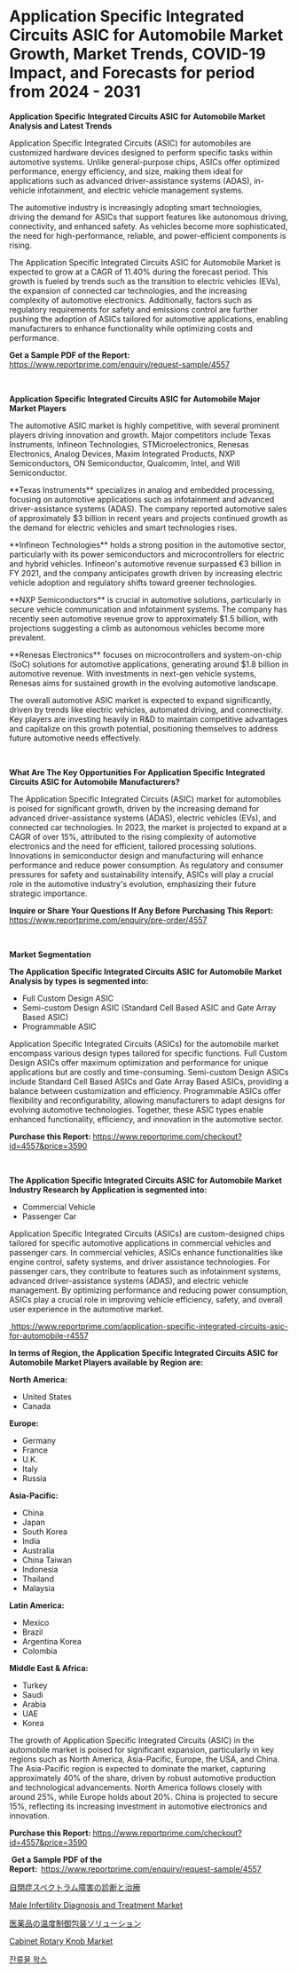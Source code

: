 <p><h1>Application Specific Integrated Circuits ASIC for Automobile Market Growth, Market Trends, COVID-19 Impact, and Forecasts for period from 2024 - 2031</h1></p><p><strong>Application Specific Integrated Circuits ASIC for Automobile Market Analysis and Latest Trends</strong></p>
<p><p>Application Specific Integrated Circuits (ASIC) for automobiles are customized hardware devices designed to perform specific tasks within automotive systems. Unlike general-purpose chips, ASICs offer optimized performance, energy efficiency, and size, making them ideal for applications such as advanced driver-assistance systems (ADAS), in-vehicle infotainment, and electric vehicle management systems. </p><p>The automotive industry is increasingly adopting smart technologies, driving the demand for ASICs that support features like autonomous driving, connectivity, and enhanced safety. As vehicles become more sophisticated, the need for high-performance, reliable, and power-efficient components is rising. </p><p>The Application Specific Integrated Circuits ASIC for Automobile Market is expected to grow at a CAGR of 11.40% during the forecast period. This growth is fueled by trends such as the transition to electric vehicles (EVs), the expansion of connected car technologies, and the increasing complexity of automotive electronics. Additionally, factors such as regulatory requirements for safety and emissions control are further pushing the adoption of ASICs tailored for automotive applications, enabling manufacturers to enhance functionality while optimizing costs and performance.</p></p>
<p><strong>Get a Sample PDF of the Report:&nbsp;</strong> <a href="https://www.reportprime.com/enquiry/request-sample/4557">https://www.reportprime.com/enquiry/request-sample/4557</a></p>
<p>&nbsp;</p>
<p><strong>Application Specific Integrated Circuits ASIC for Automobile Major Market Players</strong></p>
<p><p>The automotive ASIC market is highly competitive, with several prominent players driving innovation and growth. Major competitors include Texas Instruments, Infineon Technologies, STMicroelectronics, Renesas Electronics, Analog Devices, Maxim Integrated Products, NXP Semiconductors, ON Semiconductor, Qualcomm, Intel, and Will Semiconductor.</p><p>**Texas Instruments** specializes in analog and embedded processing, focusing on automotive applications such as infotainment and advanced driver-assistance systems (ADAS). The company reported automotive sales of approximately $3 billion in recent years and projects continued growth as the demand for electric vehicles and smart technologies rises.</p><p>**Infineon Technologies** holds a strong position in the automotive sector, particularly with its power semiconductors and microcontrollers for electric and hybrid vehicles. Infineon's automotive revenue surpassed €3 billion in FY 2021, and the company anticipates growth driven by increasing electric vehicle adoption and regulatory shifts toward greener technologies.</p><p>**NXP Semiconductors** is crucial in automotive solutions, particularly in secure vehicle communication and infotainment systems. The company has recently seen automotive revenue grow to approximately $1.5 billion, with projections suggesting a climb as autonomous vehicles become more prevalent.</p><p>**Renesas Electronics** focuses on microcontrollers and system-on-chip (SoC) solutions for automotive applications, generating around $1.8 billion in automotive revenue. With investments in next-gen vehicle systems, Renesas aims for sustained growth in the evolving automotive landscape.</p><p>The overall automotive ASIC market is expected to expand significantly, driven by trends like electric vehicles, automated driving, and connectivity. Key players are investing heavily in R&D to maintain competitive advantages and capitalize on this growth potential, positioning themselves to address future automotive needs effectively.</p></p>
<p>&nbsp;</p>
<p><strong>What Are The Key Opportunities For Application Specific Integrated Circuits ASIC for Automobile Manufacturers?</strong></p>
<p><p>The Application Specific Integrated Circuits (ASIC) market for automobiles is poised for significant growth, driven by the increasing demand for advanced driver-assistance systems (ADAS), electric vehicles (EVs), and connected car technologies. In 2023, the market is projected to expand at a CAGR of over 15%, attributed to the rising complexity of automotive electronics and the need for efficient, tailored processing solutions. Innovations in semiconductor design and manufacturing will enhance performance and reduce power consumption. As regulatory and consumer pressures for safety and sustainability intensify, ASICs will play a crucial role in the automotive industry's evolution, emphasizing their future strategic importance.</p></p>
<p><strong>Inquire or Share Your Questions If Any Before Purchasing This Report:</strong> <a href="https://www.reportprime.com/enquiry/pre-order/4557">https://www.reportprime.com/enquiry/pre-order/4557</a></p>
<p>&nbsp;</p>
<p><strong>Market Segmentation</strong></p>
<p><strong>The Application Specific Integrated Circuits ASIC for Automobile Market Analysis by types is segmented into:</strong></p>
<p><ul><li>Full Custom Design ASIC</li><li>Semi-custom Design ASIC (Standard Cell Based ASIC and Gate Array Based ASIC)</li><li>Programmable ASIC</li></ul></p>
<p><p>Application Specific Integrated Circuits (ASICs) for the automobile market encompass various design types tailored for specific functions. Full Custom Design ASICs offer maximum optimization and performance for unique applications but are costly and time-consuming. Semi-custom Design ASICs include Standard Cell Based ASICs and Gate Array Based ASICs, providing a balance between customization and efficiency. Programmable ASICs offer flexibility and reconfigurability, allowing manufacturers to adapt designs for evolving automotive technologies. Together, these ASIC types enable enhanced functionality, efficiency, and innovation in the automotive sector.</p></p>
<p><strong>Purchase this Report:&nbsp;</strong><a href="https://www.reportprime.com/checkout?id=4557&price=3590">https://www.reportprime.com/checkout?id=4557&price=3590</a></p>
<p>&nbsp;</p>
<p><strong>The Application Specific Integrated Circuits ASIC for Automobile Market Industry Research by Application is segmented into:</strong></p>
<p><ul><li>Commercial Vehicle</li><li>Passenger Car</li></ul></p>
<p><p>Application Specific Integrated Circuits (ASICs) are custom-designed chips tailored for specific automotive applications in commercial vehicles and passenger cars. In commercial vehicles, ASICs enhance functionalities like engine control, safety systems, and driver assistance technologies. For passenger cars, they contribute to features such as infotainment systems, advanced driver-assistance systems (ADAS), and electric vehicle management. By optimizing performance and reducing power consumption, ASICs play a crucial role in improving vehicle efficiency, safety, and overall user experience in the automotive market.</p></p>
<p><a href="https://www.reportprime.com/application-specific-integrated-circuits-asic-for-automobile-r4557">&nbsp;https://www.reportprime.com/application-specific-integrated-circuits-asic-for-automobile-r4557</a></p>
<p><strong>In terms of Region, the Application Specific Integrated Circuits ASIC for Automobile Market Players available by Region are:</strong></p>
<p>
    <p> <strong> North America: </strong>
        <ul>
            <li>United States</li>
            <li>Canada</li>
        </ul>
        </p> 
    <p> <strong> Europe: </strong>
        <ul>
            <li>Germany</li>
            <li>France</li>
            <li>U.K.</li>
            <li>Italy</li>
            <li>Russia</li>
        </ul>
        </p> 
    <p> <strong> Asia-Pacific: </strong>
        <ul>
            <li>China</li>
            <li>Japan</li>
            <li>South Korea</li>
            <li>India</li>
            <li>Australia</li>
            <li>China Taiwan</li>
            <li>Indonesia</li>
            <li>Thailand</li>
            <li>Malaysia</li>
        </ul>
        </p> 
    <p> <strong> Latin America: </strong>
        <ul>
            <li>Mexico</li>
            <li>Brazil</li>
            <li>Argentina Korea</li>
            <li>Colombia</li>
        </ul>
        </p> 
    <p> <strong> Middle East & Africa: </strong>
        <ul>
            <li>Turkey</li>
            <li>Saudi</li>
            <li>Arabia</li>
            <li>UAE</li>
            <li>Korea</li>
        </ul>
    </p>
    </p>
<p><p>The growth of Application Specific Integrated Circuits (ASIC) in the automobile market is poised for significant expansion, particularly in key regions such as North America, Asia-Pacific, Europe, the USA, and China. The Asia-Pacific region is expected to dominate the market, capturing approximately 40% of the share, driven by robust automotive production and technological advancements. North America follows closely with around 25%, while Europe holds about 20%. China is projected to secure 15%, reflecting its increasing investment in automotive electronics and innovation.</p></p>
<p><strong>Purchase this Report: </strong><a href="https://www.reportprime.com/checkout?id=4557&price=3590">https://www.reportprime.com/checkout?id=4557&price=3590</a></p>
<p>&nbsp;<strong>Get a Sample PDF of the Report:&nbsp;&nbsp;</strong><a href="https://www.reportprime.com/enquiry/request-sample/4557">https://www.reportprime.com/enquiry/request-sample/4557</a></p>
<p><strong></strong></p>
<p><p><a href="https://marciimhc.medium.com/%E3%82%B0%E3%83%AD%E3%83%BC%E3%83%90%E3%83%AB%E8%87%AA%E9%96%89%E7%97%87%E3%82%B9%E3%83%9A%E3%82%AF%E3%83%88%E3%83%A9%E3%83%A0%E9%9A%9C%E5%AE%B3%E3%81%AE%E8%A8%BA%E6%96%AD%E3%81%8A%E3%82%88%E3%81%B3%E6%B2%BB%E7%99%82%E5%B8%82%E5%A0%B4%E3%82%BB%E3%82%AF%E3%82%BF%E3%83%BC-%E3%82%BF%E3%82%A4%E3%83%97-%E3%82%A2%E3%83%97%E3%83%AA%E3%82%B1%E3%83%BC%E3%82%B7%E3%83%A7%E3%83%B3-%E5%B8%82%E5%A0%B4%E3%83%97%E3%83%AC%E3%83%BC%E3%83%A4%E3%83%BC%E3%81%AE%E6%88%A6%E7%95%A5-%E5%9C%B0%E5%9F%9F%E5%88%A5%E6%88%90%E9%95%B7%E3%81%AE%E6%B4%9E%E5%AF%9F-%E3%81%8A%E3%82%88%E3%81%B3%E5%B0%86%E6%9D%A5%E3%81%AE%E4%BA%88%E6%B8%AC-2024%E5%B9%B4-2031%E5%B9%B4-2d09d63ec66f">自閉症スペクトラム障害の診断と治療</a></p><p><a href="https://medium.com/@max.hudson54565/what-is-male-infertility-diagnosis-and-treatment-market-27843a426f00">Male Infertility Diagnosis and Treatment Market</a></p><p><a href="https://marciimhc.medium.com/%E8%A3%BD%E8%96%AC%E6%A5%AD%E7%95%8C%E5%90%91%E3%81%91%E6%B8%A9%E5%BA%A6%E7%AE%A1%E7%90%86%E3%83%91%E3%83%83%E3%82%B1%E3%83%BC%E3%82%B8%E3%83%B3%E3%82%B0%E3%82%BD%E3%83%AA%E3%83%A5%E3%83%BC%E3%82%B7%E3%83%A7%E3%83%B3%E5%B8%82%E5%A0%B4%E3%82%B7%E3%82%A7%E3%82%A2%E3%81%A8%E5%B8%82%E5%A0%B4%E5%88%86%E6%9E%90-2024%E5%B9%B4%E3%81%8B%E3%82%892031%E5%B9%B4%E3%81%BE%E3%81%A7%E3%81%AE%E6%88%90%E9%95%B7%E3%83%88%E3%83%AC%E3%83%B3%E3%83%89%E3%81%A8%E4%BA%88%E6%B8%AC-72dda19cc512">医薬品の温度制御包装ソリューション</a></p><p><a href="https://github.com/MonroeBullock54/Market-Research-Report-List-1/blob/main/cabinet-rotary-knob-market.md">Cabinet Rotary Knob Market</a></p><p><a href="https://medium.com/@daniedoyle89/%EC%84%B8%EA%B3%84-residue-wax-market-%EC%9D%80-2024%EC%97%90%EC%84%9C-2031%EB%A1%9C-%EC%97%B0%ED%8F%89%EA%B7%A0-%EC%A6%9D%EA%B0%80%EC%9C%A8%EC%9D%84-%EB%B3%B4%EC%9D%BC-%EA%B2%83%EC%9C%BC%EB%A1%9C-%EC%98%88%EC%83%81%EB%90%A9%EB%8B%88%EB%8B%A4-04f3c01b0466">잔류물 왁스</a></p></p>